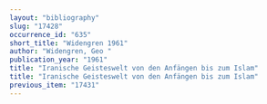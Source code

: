 ```yaml
---
layout: "bibliography"
slug: "17428"
occurrence_id: "635"
short_title: "Widengren 1961"
author: "Widengren, Geo "
publication_year: "1961"
title: "Iranische Geisteswelt von den Anfängen bis zum Islam"
title: "Iranische Geisteswelt von den Anfängen bis zum Islam"
previous_item: "17431"
---
```

